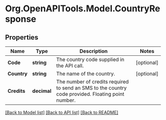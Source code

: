 
# Org.OpenAPITools.Model.CountryResponse

## Properties

Name | Type | Description | Notes
------------ | ------------- | ------------- | -------------
**Code** | **string** | The country code supplied in the API call. | [optional] 
**Country** | **string** | The name of the country. | [optional] 
**Credits** | **decimal** | The number of credits required to send an SMS to the country code provided. Floating point number. | 

[[Back to Model list]](../README.md#documentation-for-models)
[[Back to API list]](../README.md#documentation-for-api-endpoints)
[[Back to README]](../README.md)

